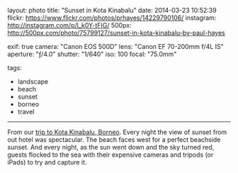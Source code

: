 layout: photo
title: "Sunset in Kota Kinabalu"
date: 2014-03-23 10:52:39
flickr: https://www.flickr.com/photos/prhayes/14229790106/
instagram: http://instagram.com/p/l_k0Y-tFIG/
500px: http://500px.com/photo/75799127/sunset-in-kota-kinabalu-by-paul-hayes

exif: true
camera: "Canon EOS 500D"
lens: "Canon EF 70-200mm f/4L IS"
aperture: "ƒ/4.0"
shutter: "1/640"
iso: 100
focal: "75.0mm"

tags:
  - landscape
  - beach
  - sunset
  - borneo
  - travel
---

From our [trip to Kota Kinabalu, Borneo](http://www.sam-and-paul.com/2014/05/shangri-la-rasa-ria-borneo/). Every night the view of sunset from out hotel was spectacular. The beach faces west for a per­fect beach­side sun­set. And every night, as the sun went down and the sky turned red, guests flocked to the sea with their expen­sive cam­eras and tripods (or iPads) to try and cap­ture it.
